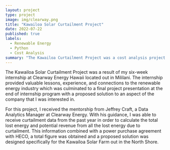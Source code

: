 ```yaml
---
layout: project
type: project
image: img/clearway.png
title: "Kawailoa Solar Curtailment Project"
date: 2022-07-22
published: true
labels:
  - Renewable Energy
  - Python
  - Cost Analysis
summary: "The Kawailoa Curtailment Project was a cost analysis project using a Python to develop a program that would calculate total energy loss throughout the year based on curtailment data and proposed the development of a Battery Energy Storage System to recover over 23 million dollars of potential revenue."
---
```


The Kawailoa Solar Curtailment Project was a result of my six-week internship at Clearway Energy Hawaii located out in Mililani. The internship provided valuable lessons, experience, and connections to the renewable energy industry which was culminated to a final project presentation at the end of internship program with a proposed solution to an aspect of the company that I was interested in.

For this project, I received the mentorship from Jeffrey Craft, a Data Analytics Manager at Clearway Energy. With his guidance, I was able to receive curtailment data from the past year in order to calculate the total lost energy and potential revenue from all the lost energy due to curtailment. This information combined with a power purchase agreement with HECO, a total figure was obtained and a proposed solution was designed specifically for the Kawailoa Solar Farm out in the North Shore.
